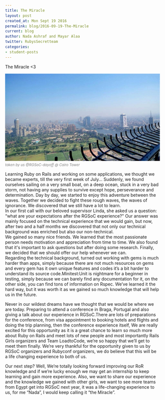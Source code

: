 ```yaml
---
title: The Miracle
layout: post
created_at: Mon Sept 19 2016
permalink: blog/2016-09-19-The-Miracle
current: blog
author: Nada Ashraf and Mayar Alaa
twitter: RubysSecretteam
categories:
- student-posts
---
```

The Miracle <3

![Ruby's Secret Team](/img/blog/2016/2016-09-19-RGSoC-dayoff.jpg) <font color="grey"><small><i>taken by us @RGSoC-dayoff @ Cairo Tower</i></small></font><br>


Learning Ruby on Rails and working on some applications, we thought we became experts, till the very first week of July... Suddenly, we found ourselves sailing on a very small boat, on a deep ocean, stuck in a very bad storm, not having any supplies to survive except hope, perseverance and determination. Day by day, we started to enjoy this adventure between the waves. Together we decided to fight these rough waves, the waves of ignorance. We discovered that we still have a lot to learn.  
In our first call with our beloved supervisor Linda, she asked us a question: “what are your expectations after the RGSoC experience?" Our answer was mainly focused on the technical experience that we would gain, but now, after two and a half months we discovered that  not only our technical background was enriched but also our non-technical.  
We gained so many nice friends. We learned that the most passionate person needs motivation and appreciation from time to time. We also found that it's important to ask questions but after doing some research. Finally, we decided that we should offer our help whenever we can.  
Regarding the technical background, turned out working with gems is much harder than apps, simply because there are not much resources on gems and every gem has it own unique features and codes it’s a bit harder to understand its source code.Minitest:Unit is nightmare for a beginner in testing, simply because we can barely find any documentation for it, on the other side, you can find tons of information on Rspec. We’ve learned it the hard way, but it was worth it as we gained so much knowledge that will help us in the future.

Never in our wildest dreams have we thought that we would be where we are today. Preparing to attend a conference in Braga, Portugal and also giving a talk about our experience in RGSoC.There are lots of preparations for the conference, from visa appointment to booking hotels and flights and doing the trip planning, then the conference experience itself, We are really excited for this opportunity as it is a great chance to learn so much more about Ruby on Rails and meet lots of new people and most importantly Rails Girls organizers and Team LoadtoCode, we’re so happy that we’ll get to meet them finally. We’re very thankful for the opportunity given to us by RGSoC organizers and Rubyconf organizers, we do believe that this will be a life changing experience to both of us.
 
Our next step? Well, We’re totally looking forward improving our RoR knowledge and if we’re lucky enough we may get an internship to keep learning and gain more experience. Also, we want to share our experience and the knowledge we gained with other girls, we want to see more teams from Egypt get into RGSoC next year, it was a life-changing experience to us, for me “Nada”, I would keep calling it “the Miracle”.

 
